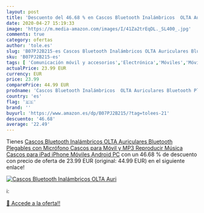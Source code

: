 ```yaml
---
layout: post
title: 'Descuento del 46.68 % en Cascos Bluetooth Inalámbricos  OLTA Auri'
date: 2020-04-27 15:19:33
image: 'https://m.media-amazon.com/images/I/41Za2trEqDL._SL400_.jpg'
comments: true
category: ofertas
author: 'tole.es'
slug: 'B07PJ2B215-es Cascos Bluetooth Inalámbricos OLTA Auriculares Bluetooth...'
sku: 'B07PJ2B215-es'
tags: [ 'Comunicación móvil y accesorios','Electrónica','Móviles','Móviles y smartphones libres','ipad','iphone', ]
actualPrice: 23.99 EUR
currency: EUR
price: 23.99
comparePrice: 44.99 EUR
prodname: 'Cascos Bluetooth Inalámbricos  OLTA Auriculares Bluetooth Plegables con Micrófono Cascos para Móvil y MP3 Reproducir Música  Cascos para iPad  iPhone  Móviles Android  PC'
country: 'es'
flag: '🇪🇸'
brand: ''
buyurl: 'https://www.amazon.es/dp/B07PJ2B215/?tag=tolees-21'
descuento: '46.68'
average: '22.49'
---
```


Tienes [Cascos Bluetooth Inalámbricos  OLTA Auriculares Bluetooth Plegables con Micrófono Cascos para Móvil y MP3 Reproducir Música  Cascos para iPad  iPhone  Móviles Android  PC](https://www.amazon.es/dp/B07PJ2B215/?tag=tolees-21) con un 46.68 % de descuento con precio de oferta de 23.99 EUR (original: 44.99 EUR) en el siguiente enlace!

[![Cascos Bluetooth Inalámbricos  OLTA Auri](https://m.media-amazon.com/images/I/41Za2trEqDL._SL400_.jpg)](https://www.amazon.es/dp/B07PJ2B215/?tag=tolees-21)

ℹ️:


[🛒 Accede a la oferta!!](https://www.amazon.es/dp/B07PJ2B215/?tag=tolees-21)
